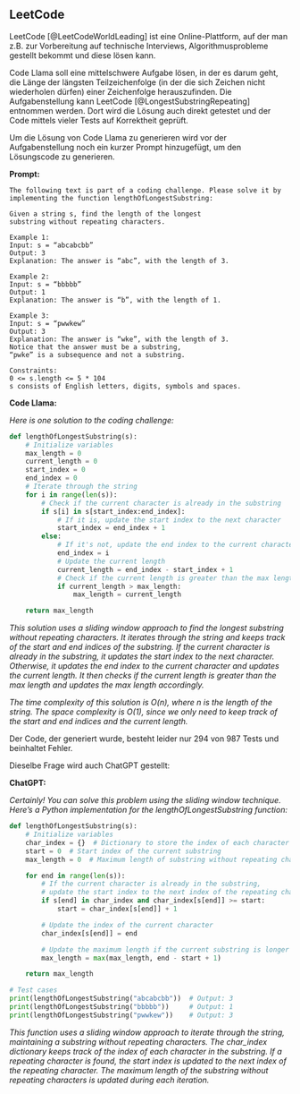 ## LeetCode

LeetCode [@LeetCodeWorldLeading] ist eine Online-Plattform, auf der man z.B. zur Vorbereitung
auf technische Interviews, Algorithmusprobleme gestellt bekommt und diese lösen kann.

Code Llama soll eine mittelschwere Aufgabe lösen, in der es darum geht,
die Länge der längsten Teilzeichenfolge (in der die sich Zeichen nicht wiederholen
dürfen) einer Zeichenfolge herauszufinden. Die Aufgabenstellung kann
LeetCode [@LongestSubstringRepeating] entnommen werden. Dort wird die Lösung auch direkt getestet und der Code mittels vieler Tests auf Korrektheit geprüft.

Um die Lösung von Code Llama zu generieren wird vor der Aufgabenstellung noch ein
kurzer Prompt hinzugefügt, um den Lösungscode zu generieren.

**Prompt:**

`The following text is part of a coding challenge. Please solve it by implementing the function lengthOfLongestSubstring:`

```
Given a string s, find the length of the longest
substring without repeating characters.
```

```
Example 1:
Input: s = “abcabcbb”
Output: 3
Explanation: The answer is “abc”, with the length of 3.

Example 2:
Input: s = “bbbbb”
Output: 1
Explanation: The answer is “b”, with the length of 1.

Example 3:
Input: s = “pwwkew”
Output: 3
Explanation: The answer is “wke”, with the length of 3.
Notice that the answer must be a substring,
“pwke” is a subsequence and not a substring.

Constraints:
0 <= s.length <= 5 * 104
s consists of English letters, digits, symbols and spaces.
```

**Code Llama:**

_Here is one solution to the coding challenge:_

```python
def lengthOfLongestSubstring(s):
    # Initialize variables
    max_length = 0
    current_length = 0
    start_index = 0
    end_index = 0
    # Iterate through the string
    for i in range(len(s)):
        # Check if the current character is already in the substring
        if s[i] in s[start_index:end_index]:
            # If it is, update the start index to the next character
            start_index = end_index + 1
        else:
            # If it's not, update the end index to the current character
            end_index = i
            # Update the current length
            current_length = end_index - start_index + 1
            # Check if the current length is greater than the max length
            if current_length > max_length:
                max_length = current_length

    return max_length
```

_This solution uses a sliding window approach to find the longest substring without repeating characters. It iterates through the string and keeps track of the start and end indices of the substring. If the current character is already in the substring, it updates the start index to the next character. Otherwise, it updates the end index to the current character and updates the current length. It then checks if the current length is greater than the max length and updates the max length accordingly._

_The time complexity of this solution is O(n), where n is the length of the string. The space complexity is O(1), since we only need to keep track of the start and end indices and the current length._

Der Code, der generiert wurde, besteht leider
nur 294 von 987 Tests und beinhaltet Fehler.

Dieselbe Frage wird auch ChatGPT gestellt:

**ChatGPT:**

_Certainly! You can solve this problem using the sliding window technique. Here’s a Python implementation for the lengthOfLongestSubstring function:_

```python
def lengthOfLongestSubstring(s):
    # Initialize variables
    char_index = {}  # Dictionary to store the index of each character
    start = 0  # Start index of the current substring
    max_length = 0  # Maximum length of substring without repeating characters

    for end in range(len(s)):
        # If the current character is already in the substring,
        # update the start index to the next index of the repeating character
        if s[end] in char_index and char_index[s[end]] >= start:
            start = char_index[s[end]] + 1

        # Update the index of the current character
        char_index[s[end]] = end

        # Update the maximum length if the current substring is longer
        max_length = max(max_length, end - start + 1)

    return max_length

# Test cases
print(lengthOfLongestSubstring("abcabcbb"))  # Output: 3
print(lengthOfLongestSubstring("bbbbb"))     # Output: 1
print(lengthOfLongestSubstring("pwwkew"))    # Output: 3
```

_This function uses a sliding window approach to iterate through the string, maintaining a substring without repeating characters.
The char_index dictionary keeps track of the index of each character in the substring. If a repeating character is found, the start index is updated to the next index of the repeating character. The maximum length of the substring without repeating characters is updated during each iteration._
